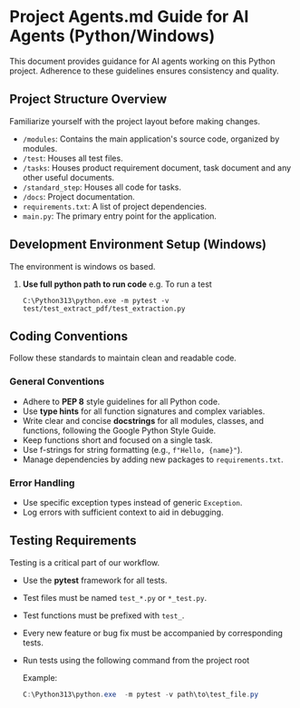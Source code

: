 # Project Agents.md Guide for AI Agents (Python/Windows)

This document provides guidance for AI agents working on this Python project. Adherence to these guidelines ensures consistency and quality.

## Project Structure Overview

Familiarize yourself with the project layout before making changes.

-   `/modules`: Contains the main application's source code, organized by modules.
-   `/test`: Houses all test files.
-   `/tasks`: Houses product requirement document, task document and any other useful documents.
-   `/standard_step`: Houses all code for tasks.
-   `/docs`: Project documentation.
-   `requirements.txt`: A list of project dependencies.
-   `main.py`: The primary entry point for the application.

## Development Environment Setup (Windows)

The environment is windows os based.

1.  **Use full python path to run code**
    e.g. To run a test
    ```
    C:\Python313\python.exe -m pytest -v test/test_extract_pdf/test_extraction.py
    ```


## Coding Conventions

Follow these standards to maintain clean and readable code.

### General Conventions
-   Adhere to **PEP 8** style guidelines for all Python code.
-   Use **type hints** for all function signatures and complex variables.
-   Write clear and concise **docstrings** for all modules, classes, and functions, following the Google Python Style Guide.
-   Keep functions short and focused on a single task.
-   Use f-strings for string formatting (e.g., `f"Hello, {name}"`).
-   Manage dependencies by adding new packages to `requirements.txt`.

### Error Handling
-   Use specific exception types instead of generic `Exception`.
-   Log errors with sufficient context to aid in debugging.

## Testing Requirements

Testing is a critical part of our workflow.

-   Use the **pytest** framework for all tests.
-   Test files must be named `test_*.py` or `*_test.py`.
-   Test functions must be prefixed with `test_`.
-   Every new feature or bug fix must be accompanied by corresponding tests.
-   Run tests using the following command from the project root

    Example: 
    ```powershell
    C:\Python313\python.exe  -m pytest -v path\to\test_file.py
    ```



